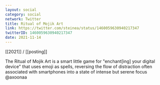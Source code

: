```yaml
---
layout: social
category: social
network: Twitter
title: Ritual of Mojik Art
link: https://twitter.com/steinea/status/1460059630940217347
twitterID: 1460059630940217347
date: 2021-11-14
---
```


[[2021]] / [[posting]]

The Ritual of Mojik Art is a smart little game for "enchant[ing] your digital device" that uses emoji as spells, reversing the flow of distraction often associated with smartphones into a state of intense but serene focus @axoonaa
